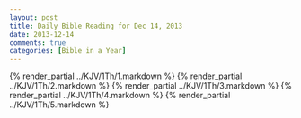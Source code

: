 ```yaml
---
layout: post
title: Daily Bible Reading for Dec 14, 2013
date: 2013-12-14
comments: true
categories: [Bible in a Year]
---
```

{% render_partial ../KJV/1Th/1.markdown %}
{% render_partial ../KJV/1Th/2.markdown %}
{% render_partial ../KJV/1Th/3.markdown %}
{% render_partial ../KJV/1Th/4.markdown %}
{% render_partial ../KJV/1Th/5.markdown %}
